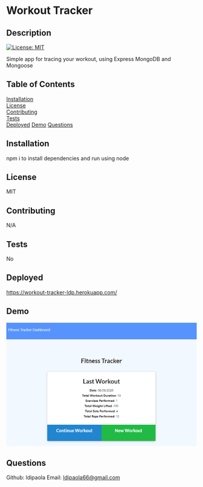 
  # Workout Tracker

  ## Description
  [![License: MIT](https://img.shields.io/badge/License-MIT-yellow.svg)](https://opensource.org/licenses/MIT)

  Simple app for tracing your workout, using Express MongoDB and Mongoose


  ## Table of Contents  
  [Installation](#Installation)  
  [License](#License)  
  [Contributing](#Contributing)  
  [Tests](#Tests)  
  [Deployed](#Deployed)
  [Demo](#Demo) 
  [Questions](#Questions) 
   



  ## Installation
  npm i to install dependencies and run using node 

  ## License
  MIT

  ## Contributing
  N/A

  ## Tests
  No

  ## Deployed
  https://workout-tracker-ldp.herokuapp.com/

  ## Demo

  ![Project demo](demo/demo.png)

  ## Questions
  Github: ldipaola
  Email: ldipaola66@gmail.com
